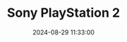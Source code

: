 ---
layout: post
title: Sony PlayStation 2
summary: 
date: '2024-08-29 11:33:00'
#tags: [Consoles, Sony, Sony PlayStation, Sony PlayStation Models]
---